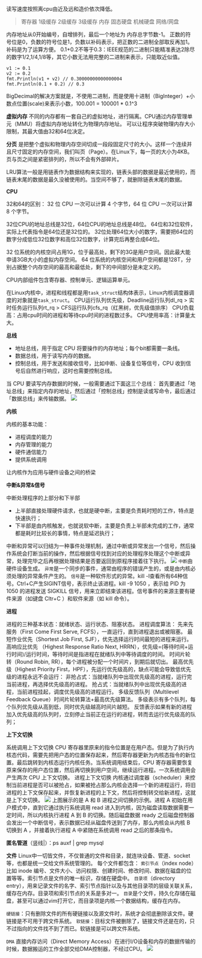 

读写速度按照离cpu由近及远和造价依次降低。
>寄存器
>1级缓存
>2级缓存
>3级缓存
>内存
>固态硬盘
>机械硬盘
>网络/网盘

内存地址从0开始编号，自增排列，最后一个地址为 内存总字节数-1。
正数的符号位是0，负数的符号位是1，负数以补码表示，把正数的二进制全部取反再加1。补码是为了运算方便。
0.1+0.2不等于0.3：IEEE规范的二进制只能精准表达2除尽的数字1/2,1/4,1/8等，其它小数无法用完整的二进制来表示，只能取近似值。
```
v1 := 0.1
v2 := 0.2
fmt.Println(v1 + v2) // 0.30000000000000004
fmt.Println(0.1 + 0.2) // 0.3
```

BigDecimal的解决方案就是，不使用二进制，而是使用十进制（BigInteger）+小数点位置(scale)来表示小数，100.001 = 100001 * 0.1^3

**虚拟内存**
不同的内存都有一套自己的虚拟地址，进行隔离。CPU通过内存管理单元（MMU）将虚拟内存地址转化为物理内存地址。
可以让程序突破物理内存大小限制，其最大值由32和64位决定。

**分页**
是把整个虚拟和物理内存空间切成一段段固定尺寸的大小。这样一个连续并且尺寸固定的内存空间，我们叫页（Page）。在Linux下，每一页的大小为4KB。
页与页之间是紧密排列的，所以不会有外部碎片。

LRU算法一般是用链表作为数据结构来实现的，链表头部的数据是最近使用的，而链表末尾的数据是最久没被使用的。当空间不够了，就删除链表末尾的数据。

**CPU**


32和64的区别：
32 位 CPU 一次可以计算 4 个字节，64 位 CPU 一次可以计算 8 个字节。

32位CPU的地址总线是32位，64位CPU的地址总线是48位。
64位和32位软件，实际上代表指令是64位还是32位的。
32位处理64位大小的数字，需要把64位的数字分成低位32位数字和高位32位数字，计算完后再整合成64位。

32 位系统的内核空间占用1G，位于最高处，剩下的3G是用户空间。因此最大能申请3GB大小的虚拟内存空间。
64 位系统的内核空间和用户空间都是128T，分别占据整个内存空间的最高和最低处，剩下的中间部分是未定义的。

CPU内部组件包含寄存器、控制单元、逻辑运算单元。

在Linux内核中，进程和线程都是用`task_struct`结构体表示，Linux内核调度器调度的对象就是`task_struct`。
CPU运行队列优先级，Deadline运行队列dl_rq > 实时任务运行队列rt_rq > CFS运行队列cfs_rq（红黑树，优先级值排序）
CPU负载高：占用cpu时间的进程和等待cpu时间的进程数过多。
CPU使用率高：计算量太大。


**总线**

* 地址总线，用于指定 CPU 将要操作的内存地址；每个bit都需要一条线。
* 数据总线，用于读写内存的数据。
* 控制总线，用于发送和接收信号，比如中断、设备复位等信号，CPU 收到信号后自然进行响应，这时也需要控制总线。


当 CPU 要读写内存数据的时候，一般需要通过下面这三个总线：首先要通过「地址总线」来指定内存的地址，然后通过「控制总线」控制是读或写命令，最后通过「数据总线」来传输数据。
![](../images/冯诺依曼模型.png)


**内核**

内核的基本功能：
* 进程调度的能力
* 内存管理的能力
* 硬件通信能力
* 提供系统调用

让内核作为应用与硬件设备之间的桥梁

**中断&异常&信号**

中断处理程序的上部分和下半部
* 上半部直接处理硬件请求，也就是硬中断，主要是负责耗时短的工作，特点是快速执行；
* 下半部是由内核触发，也就说软中断，主要是负责上半部未完成的工作，通常都是耗时比较长的事情，特点是延迟执行；


中断和异常可以归结为一种事件处理机制，通过中断或异常发出一个信号，然后操作系统会打断当前的操作，然后根据信号找到对应的处理程序处理这个中断或异常，处理完毕之后再根据处理结果是否要返回到原程序接着往下执行。
![](../images/中断示例.png)
`中断`由硬件设备生成。
`异常`是一个同步的事件，通常由程序的错误产生的，或是由内核必须处理的异常条件产生的。
`信号`是一种软件形式的异常。kill -l查看所有64种信号。Ctrl+C产生SIGINT信号，表示终止该进程。kill -9 1050 ，表示给 PID 为 1050 的进程发送 SIGKILL 信号，用来立即结束该进程。信号事件的来源主要有硬件来源（如键盘 Cltr+C ）和软件来源（如 kill 命令）。

**进程**

进程的三种基本状态：就绪状态、运行状态、阻塞状态。
进程调度算法：
先来先服务（First Come First Serve, FCFS），一直运行，直到进程退出或被阻塞。
最短作业优先（Shortest Job First, SJF），优先选择运行时间最短的进程来运行。
高响应比优先 （Highest Response Ratio Next, HRRN），优先级=(等待时间+运行时间)/运行时间，等待时间是指进程在就绪队列中等待调度的时间。
时间片轮转（Round Robin, RR），每个进程被分配一个时间片，到期后就切出。
最高优先级（Highest Priority First，HPF），先运行优先级高的，缺点可能会导致低优先级的进程永远不会运行：
非抢占式：当就绪队列中出现优先级高的进程，运行完当前进程，再选择优先级高的进程。
抢占式：当就绪队列中出现优先级高的进程，当前进程挂起，调度优先级高的进程运行。
多级反馈队列（Multilevel Feedback Queue）时间片轮转算法+最高优先级算法。
多级表示有多个队列，每个队列优先级从高到低，同时优先级越高时间片越短。
反馈表示如果有新的进程加入优先级高的队列时，立刻停止当前正在运行的进程，转而去运行优先级高的队列；

**上下文切换**

系统调用上下文切换
CPU 寄存器里原来的指令位置是在用户态。但是为了执行内核态代码，需要先把用户态的位置保存起来，然后寄存器更新为内核态指令的新位置。最后跳转到内核态运行内核任务。当系统调用结束后，CPU 寄存器需要恢复原来保存的用户态位置，然后再切换到用户空间，继续运行进程。一次系统调用会产生两次 CPU 上下文切换。
进程上下文切换
内核通过调度器（scheduler）来控制当前进程是否可以被抢占，如果被抢占那么内核会选择一个新的进程运行，将旧进程的上下文保存起来，并恢复新进程的上下文，然后将控制转交给新进程，这就是上下文切换。
![](../images/进程上下文切换示例.png)
上图展示的是 A 和 B 进程之间切换的示例。进程 A 初始在用户模式中，直到它通过执行系统调用 read 进入到内核，因为磁盘读取数据需要一定时间，所以内核执行进程 A 到 B 的切换。随后磁盘数据 ready 之后磁盘控制器会发出一个中断信号，表示数据已经从磁盘传送到了内存，那么内核会从内核 B 切换到 A ，并接着执行进程 A 中紧随在系统调用 read 之后的那条指令。

**匿名管道**（竖线|）：ps auxf | grep mysql

**文件**
Linux中一切皆文件，不仅普通的文件和目录，就连块设备、管道、socket等，也都是统一交给文件系统管理的。
每个文件都包含：
`索引节点`（index node）比如 inode 编号、文件大小、访问权限、创建时间、修改时间、数据在磁盘的位置等等。索引节点是文件的唯一标识，存储在硬盘中。
`目录项`（directory entry），用来记录文件的名字、索引节点指针以及与其他目录项的层级关联关系，缓存在内存。目录项和索引节点的关系是多对一。
`目录`是个文件，持久化存储在磁盘，甚至可以通过vim打开它，而目录项是内核一个数据结构，缓存在内存。

`硬链接`：只有删除文件的所有硬链接以及源文件时，系统才会彻底删除该文件。硬链接是不可用于跨文件系统。
`软链接`：目标文件被删除了，链接文件还是在的，只不过指向的文件找不到了而已。软链接是可以跨文件系统。

`DMA` 直接内存访问（Direct Memory Access）在进行I/O设备和内存的数据传输的时候，数据搬运的工作全部交给DMA控制器，不经过CPU。
![](../images/虚拟文件系统.png)

